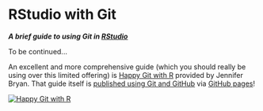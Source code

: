 # RStudio with Git
***A brief guide to using Git in [RStudio](https://posit.co/products/open-source/rstudio/)***

To be continued...

An excellent and more comprehensive guide (which you should really be using over this limited offering) is [Happy Git with R](https://happygitwithr.com/) provided by Jennifer Bryan. That guide itself is [published using Git and GitHub](https://github.com/jennybc/happy-git-with-r) via [GitHub pages](https://pages.github.com/)!

[![Happy Git with R](https://happygitwithr.com/img/watch-me-diff-watch-me-rebase-smaller.png)](https://happygitwithr.com/)
